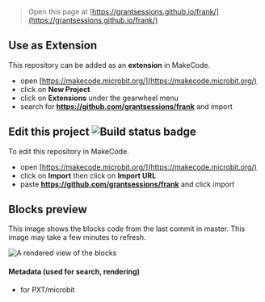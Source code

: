 
> Open this page at [https://grantsessions.github.io/frank/](https://grantsessions.github.io/frank/)

## Use as Extension

This repository can be added as an **extension** in MakeCode.

* open [https://makecode.microbit.org/](https://makecode.microbit.org/)
* click on **New Project**
* click on **Extensions** under the gearwheel menu
* search for **https://github.com/grantsessions/frank** and import

## Edit this project ![Build status badge](https://github.com/grantsessions/frank/workflows/MakeCode/badge.svg)

To edit this repository in MakeCode.

* open [https://makecode.microbit.org/](https://makecode.microbit.org/)
* click on **Import** then click on **Import URL**
* paste **https://github.com/grantsessions/frank** and click import

## Blocks preview

This image shows the blocks code from the last commit in master.
This image may take a few minutes to refresh.

![A rendered view of the blocks](https://github.com/grantsessions/frank/raw/master/.github/makecode/blocks.png)

#### Metadata (used for search, rendering)

* for PXT/microbit
<script src="https://makecode.com/gh-pages-embed.js"></script><script>makeCodeRender("{{ site.makecode.home_url }}", "{{ site.github.owner_name }}/{{ site.github.repository_name }}");</script>
